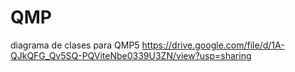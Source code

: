 # QMP
diagrama de clases para QMP5 https://drive.google.com/file/d/1A-QJkQFG_Qv5SQ-PQViteNbe0339U3ZN/view?usp=sharing
